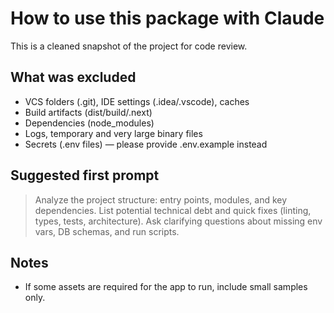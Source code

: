 # How to use this package with Claude

This is a cleaned snapshot of the project for code review.

## What was excluded
- VCS folders (.git), IDE settings (.idea/.vscode), caches
- Build artifacts (dist/build/.next)
- Dependencies (node_modules)
- Logs, temporary and very large binary files
- Secrets (.env files) — please provide .env.example instead

## Suggested first prompt
> Analyze the project structure: entry points, modules, and key dependencies. List potential technical debt and quick fixes (linting, types, tests, architecture). Ask clarifying questions about missing env vars, DB schemas, and run scripts.

## Notes
- If some assets are required for the app to run, include small samples only.
